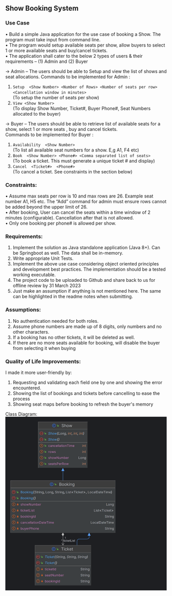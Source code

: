 ## Show Booking System

### Use Case

• Build a simple Java application for the use case of booking a Show. The program must take input from command line.  
• The program would setup available seats per show, allow buyers to select 1 or more available seats and buy/cancel
tickets.  
• The application shall cater to the below 2 types of users & their requirements – (1) Admin and (2) Buyer

&rarr; Admin – The users should be able to Setup and view the list of shows and seat allocations.
Commands to be implemented for Admin :

1. `Setup  <Show Number> <Number of Rows> <Number of seats per row>  <Cancellation window in minutes>`   
   (To setup the number of seats per show)
2. `View <Show Number>`  
   (To display Show Number, Ticket#, Buyer Phone#, Seat Numbers allocated to the buyer)

&rarr; Buyer – The users should be able to retrieve list of available seats for a show, select 1 or more seats , buy and
cancel tickets.  
Commands to be implemented for Buyer :

1. `Availability  <Show Number> `   
   (To list all available seat numbers for a show. E,g A1, F4 etc)
2. `Book  <Show Number> <Phone#> <Comma separated list of seats>  `  
   (To book a ticket. This must generate a unique ticket # and display)
3. `Cancel  <Ticket#>  <Phone#>`  
   (To cancel a ticket. See constraints in the section below)

### Constraints:

• Assume max seats per row is 10 and max rows are 26. Example seat number A1, H5 etc. The “Add” command for admin must
ensure rows cannot be added beyond the upper limit of 26.  
• After booking, User can cancel the seats within a time window of 2 minutes (configurable). Cancellation after that is
not allowed.  
• Only one booking per phone# is allowed per show.

### Requirements:

1. Implement the solution as Java standalone application (Java 8+). Can be Springboot as well. The data shall be
   in-memory.
2. Write appropriate Unit Tests.
3. Implement the above use case considering object oriented principles and development best practices. The
   implementation should be a tested working executable.
4. The project code to be uploaded to Github and share back to us for offline review by 31 March 2023
5. Just make an assumption if anything is not mentioned here. The same can be highlighted in the readme notes when
   submitting.

### Assumptions:

1. No authentication needed for both roles.
3. Assume phone numbers are made up of 8 digits, only numbers and no other characters.
4. If a booking has no other tickets, it will be deleted as well.
5. If there are no more seats available for booking, will disable the buyer from selecting it when buying

### Quality of Life Improvements:

I made it more user-friendly by:

1. Requesting and validating each field one by one and showing the error encountered.
2. Showing the list of bookings and tickets before cancelling to ease the process
3. Showing seat maps before booking to refresh the buyer's memory

Class Diagram:
![img.png](img.png)
